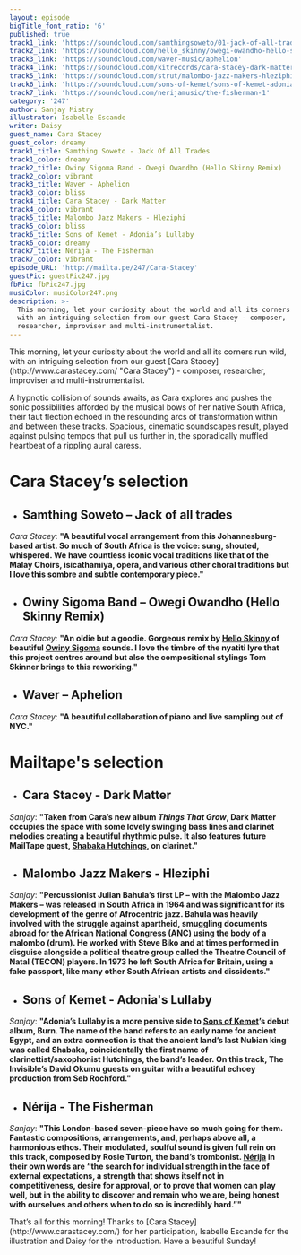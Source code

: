 ```yaml
---
layout: episode
bigTitle_font_ratio: '6'
published: true
track1_link: 'https://soundcloud.com/samthingsoweto/01-jack-of-all-trades'
track2_link: 'https://soundcloud.com/hello_skinny/owegi-owandho-hello-skinny'
track3_link: 'https://soundcloud.com/waver-music/aphelion'
track4_link: 'https://soundcloud.com/kitrecords/cara-stacey-dark-matter-kr13'
track5_link: 'https://soundcloud.com/strut/malombo-jazz-makers-hleziphi'
track6_link: 'https://soundcloud.com/sons-of-kemet/sons-of-kemet-adonias-lullaby'
track7_link: 'https://soundcloud.com/nerijamusic/the-fisherman-1'
category: '247'
author: Sanjay Mistry
illustrator: Isabelle Escande
writer: Daisy
guest_name: Cara Stacey
guest_color: dreamy
track1_title: Samthing Soweto - Jack Of All Trades
track1_color: dreamy
track2_title: Owiny Sigoma Band - Owegi Owandho (Hello Skinny Remix)
track2_color: vibrant
track3_title: Waver - Aphelion
track3_color: bliss
track4_title: Cara Stacey - Dark Matter
track4_color: vibrant
track5_title: Malombo Jazz Makers - Hleziphi
track5_color: bliss
track6_title: Sons of Kemet - Adonia’s Lullaby
track6_color: dreamy
track7_title: Nérija - The Fisherman
track7_color: vibrant
episode_URL: 'http://mailta.pe/247/Cara-Stacey'
guestPic: guestPic247.jpg
fbPic: fbPic247.jpg
musiColor: musiColor247.png
description: >-
  This morning, let your curiosity about the world and all its corners run wild,
  with an intriguing selection from our guest Cara Stacey - composer,
  researcher, improviser and multi-instrumentalist.
---
```

<p id="introduction">This morning, let your curiosity about the world and all its corners run wild, with an intriguing selection from our guest [Cara Stacey](http://www.carastacey.com/ "Cara Stacey") - composer, researcher, improviser and multi-instrumentalist.</p>

<p>A hypnotic collision of sounds awaits, as Cara explores and pushes the sonic possibilities afforded by the musical bows of her native South Africa, their taut flection echoed in the resounding arcs of transformation within and between these tracks. Spacious, cinematic soundscapes result, played against pulsing tempos that pull us further in, the sporadically muffled heartbeat of a rippling aural caress.</p>


# **Cara Stacey’s selection**

+ ## Samthing Soweto – Jack of all trades
_Cara Stacey_: **"**A beautiful vocal arrangement from this Johannesburg-based artist. So much of South Africa is the voice: sung, shouted, whispered. We have countless iconic vocal traditions like that of the Malay Choirs, isicathamiya, opera, and various other choral traditions but I love this sombre and subtle contemporary piece.**"**

+ ## Owiny Sigoma Band – Owegi Owandho (Hello Skinny Remix)
_Cara Stacey_: **"**An oldie but a goodie. Gorgeous remix by [Hello Skinny](https://helloskinny.bandcamp.com/) of beautiful [Owiny Sigoma](https://owinysigomaband.bandcamp.com/) sounds. I love the timbre of the nyatiti lyre that this project centres around but also the compositional stylings Tom Skinner brings to this reworking.**"**

+ ## Waver – Aphelion
_Cara Stacey_: **"**A beautiful collaboration of piano and live sampling out of NYC.**"**


# Mailtape's selection

+ ## Cara Stacey - Dark Matter
_Sanjay_: **"**Taken from Cara’s new album _Things That Grow_, Dark Matter occupies the space with some lovely swinging bass lines and clarinet melodies creating a beautiful rhythmic pulse. It also features future MailTape guest, [Shabaka Hutchings](http://www.shabakahutchings.com/), on clarinet.**"** 

+ ## Malombo Jazz Makers - Hleziphi

_Sanjay_: **"**Percussionist Julian Bahula’s first LP – with the Malombo Jazz Makers – was released in South Africa in 1964 and was significant for its development of the genre of Afrocentric jazz. Bahula was heavily involved with the struggle against apartheid, smuggling documents abroad for the African National Congress (ANC) using the body of a malombo (drum). He worked with Steve Biko and at times performed in disguise alongside a political theatre group called the Theatre Council of Natal (TECON) players. In 1973 he left South Africa for Britain, using a fake passport, like many other South African artists and dissidents.**"**

+ ## Sons of Kemet - Adonia's Lullaby
_Sanjay_: **"**Adonia’s Lullaby is a more pensive side to [Sons of Kemet](http://sonsofkemet.com/)’s debut album, Burn. The name of the band refers to an early name for ancient Egypt, and an extra connection is that the ancient land’s last Nubian king was called Shabaka, coincidentally the first name of clarinettist/saxophonist Hutchings, the band’s leader. On this track, The Invisible’s David Okumu guests on guitar with a beautiful echoey production from Seb Rochford.**"**

+ ## Nérija - The Fisherman
_Sanjay_: **"**This London-based seven-piece have so much going for them. Fantastic compositions, arrangements, and, perhaps above all, a harmonious ethos. Their modulated, soulful sound is given full rein on this track, composed by Rosie Turton, the band’s trombonist. [Nérija](http://www.nerijamusic.com/) in their own words are “the search for individual strength in the face of external expectations, a strength that shows itself not in competitiveness, desire for approval, or to prove that women can play well, but in the ability to discover and remain who we are, being honest with ourselves and others when to do so is incredibly hard.”**"**


<p id="outroduction">That’s all for this morning! Thanks to [Cara Stacey](http://www.carastacey.com/) for her participation, Isabelle Escande for the illustration and Daisy for the introduction. Have a beautiful Sunday!</p>
